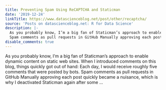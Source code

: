 ```yaml
---
title: Preventing Spam Using ReCAPTCHA and Staticman
date: '2019-12-24'
linkTitle: https://www.datascienceblog.net/post/other/recaptcha/
source: 'Posts on datascienceblog.net: R for Data Science'
description: |-
  As you probably know, I’m a big fan of Staticman’s approach to enable dynamic content on static web sites. When I introduced comments on this blog, things quickly got out of hand: Each day, I would receive roughly five comments that were posted by bots.
  Spam comments as pull requests in GitHub Manually approving each post quickly became a nuisance, which is why I deactivated Staticman again after some ...
disable_comments: true
---
```

As you probably know, I’m a big fan of Staticman’s approach to enable dynamic content on static web sites. When I introduced comments on this blog, things quickly got out of hand: Each day, I would receive roughly five comments that were posted by bots.
Spam comments as pull requests in GitHub Manually approving each post quickly became a nuisance, which is why I deactivated Staticman again after some ...